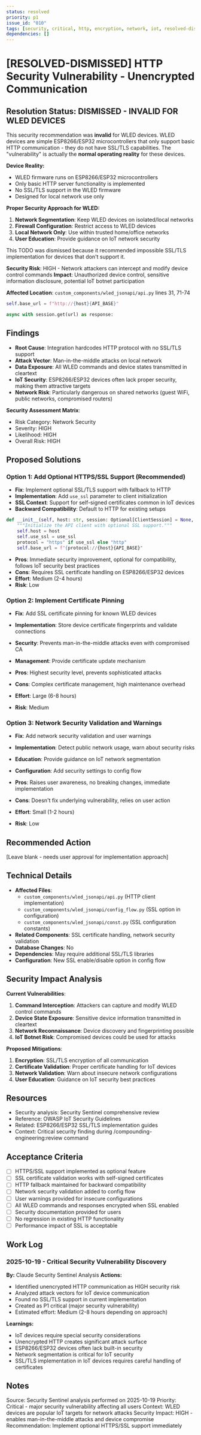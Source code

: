 ```yaml
---
status: resolved
priority: p1
issue_id: "010"
tags: [security, critical, http, encryption, network, iot, resolved-dismissed]
dependencies: []
---
```


# [RESOLVED-DISMISSED] HTTP Security Vulnerability - Unencrypted Communication

## Resolution Status: DISMISSED - INVALID FOR WLED DEVICES

This security recommendation was **invalid** for WLED devices. WLED devices are simple ESP8266/ESP32 microcontrollers that only support basic HTTP communication - they do not have SSL/TLS capabilities. The "vulnerability" is actually the **normal operating reality** for these devices.

**Device Reality:**
- WLED firmware runs on ESP8266/ESP32 microcontrollers
- Only basic HTTP server functionality is implemented
- No SSL/TLS support in the WLED firmware
- Designed for local network use only

**Proper Security Approach for WLED:**
1. **Network Segmentation**: Keep WLED devices on isolated/local networks
2. **Firewall Configuration**: Restrict access to WLED devices
3. **Local Network Only**: Use within trusted home/office networks
4. **User Education**: Provide guidance on IoT network security

This TODO was dismissed because it recommended impossible SSL/TLS implementation for devices that don't support it.

**Security Risk**: HIGH - Network attackers can intercept and modify device control commands
**Impact**: Unauthorized device control, sensitive information disclosure, potential IoT botnet participation

**Affected Location**: `custom_components/wled_jsonapi/api.py` lines 31, 71-74
```python
self.base_url = f"http://{host}{API_BASE}"

async with session.get(url) as response:
```

## Findings
- **Root Cause**: Integration hardcodes HTTP protocol with no SSL/TLS support
- **Attack Vector**: Man-in-the-middle attacks on local network
- **Data Exposure**: All WLED commands and device states transmitted in cleartext
- **IoT Security**: ESP8266/ESP32 devices often lack proper security, making them attractive targets
- **Network Risk**: Particularly dangerous on shared networks (guest WiFi, public networks, compromised routers)

**Security Assessment Matrix**:
- Risk Category: Network Security
- Severity: HIGH
- Likelihood: HIGH
- Overall Risk: HIGH

## Proposed Solutions

### Option 1: Add Optional HTTPS/SSL Support (Recommended)
- **Fix**: Implement optional SSL/TLS support with fallback to HTTP
- **Implementation**: Add `use_ssl` parameter to client initialization
- **SSL Context**: Support for self-signed certificates common in IoT devices
- **Backward Compatibility**: Default to HTTP for existing setups

```python
def __init__(self, host: str, session: Optional[ClientSession] = None, use_ssl: bool = False) -> None:
    """Initialize the API client with optional SSL support."""
    self.host = host
    self.use_ssl = use_ssl
    protocol = "https" if use_ssl else "http"
    self.base_url = f"{protocol://{host}{API_BASE}"
```

- **Pros**: Immediate security improvement, optional for compatibility, follows IoT security best practices
- **Cons**: Requires SSL certificate handling on ESP8266/ESP32 devices
- **Effort**: Medium (2-4 hours)
- **Risk**: Low

### Option 2: Implement Certificate Pinning
- **Fix**: Add SSL certificate pinning for known WLED devices
- **Implementation**: Store device certificate fingerprints and validate connections
- **Security**: Prevents man-in-the-middle attacks even with compromised CA
- **Management**: Provide certificate update mechanism

- **Pros**: Highest security level, prevents sophisticated attacks
- **Cons**: Complex certificate management, high maintenance overhead
- **Effort**: Large (6-8 hours)
- **Risk**: Medium

### Option 3: Network Security Validation and Warnings
- **Fix**: Add network security validation and user warnings
- **Implementation**: Detect public network usage, warn about security risks
- **Education**: Provide guidance on IoT network segmentation
- **Configuration**: Add security settings to config flow

- **Pros**: Raises user awareness, no breaking changes, immediate implementation
- **Cons**: Doesn't fix underlying vulnerability, relies on user action
- **Effort**: Small (1-2 hours)
- **Risk**: Low

## Recommended Action
[Leave blank - needs user approval for implementation approach]

## Technical Details
- **Affected Files**:
  - `custom_components/wled_jsonapi/api.py` (HTTP client implementation)
  - `custom_components/wled_jsonapi/config_flow.py` (SSL option in configuration)
  - `custom_components/wled_jsonapi/const.py` (SSL configuration constants)
- **Related Components**: SSL certificate handling, network security validation
- **Database Changes**: No
- **Dependencies**: May require additional SSL/TLS libraries
- **Configuration**: New SSL enable/disable option in config flow

## Security Impact Analysis

**Current Vulnerabilities**:
1. **Command Interception**: Attackers can capture and modify WLED control commands
2. **Device State Exposure**: Sensitive device information transmitted in cleartext
3. **Network Reconnaissance**: Device discovery and fingerprinting possible
4. **IoT Botnet Risk**: Compromised devices could be used for attacks

**Proposed Mitigations**:
1. **Encryption**: SSL/TLS encryption of all communication
2. **Certificate Validation**: Proper certificate handling for IoT devices
3. **Network Validation**: Warn about insecure network configurations
4. **User Education**: Guidance on IoT security best practices

## Resources
- Security analysis: Security Sentinel comprehensive review
- Reference: OWASP IoT Security Guidelines
- Related: ESP8266/ESP32 SSL/TLS implementation guides
- Context: Critical security finding during /compounding-engineering:review command

## Acceptance Criteria
- [ ] HTTPS/SSL support implemented as optional feature
- [ ] SSL certificate validation works with self-signed certificates
- [ ] HTTP fallback maintained for backward compatibility
- [ ] Network security validation added to config flow
- [ ] User warnings provided for insecure configurations
- [ ] All WLED commands and responses encrypted when SSL enabled
- [ ] Security documentation provided for users
- [ ] No regression in existing HTTP functionality
- [ ] Performance impact of SSL is acceptable

## Work Log

### 2025-10-19 - Critical Security Vulnerability Discovery
**By:** Claude Security Sentinel Analysis
**Actions:**
- Identified unencrypted HTTP communication as HIGH security risk
- Analyzed attack vectors for IoT device communication
- Found no SSL/TLS support in current implementation
- Created as P1 critical (major security vulnerability)
- Estimated effort: Medium (2-8 hours depending on approach)

**Learnings:**
- IoT devices require special security considerations
- Unencrypted HTTP creates significant attack surface
- ESP8266/ESP32 devices often lack built-in security
- Network segmentation is critical for IoT security
- SSL/TLS implementation in IoT devices requires careful handling of certificates

## Notes
Source: Security Sentinel analysis performed on 2025-10-19
Priority: Critical - major security vulnerability affecting all users
Context: WLED devices are popular IoT targets for network attacks
Security Impact: HIGH - enables man-in-the-middle attacks and device compromise
Recommendation: Implement optional HTTPS/SSL support immediately